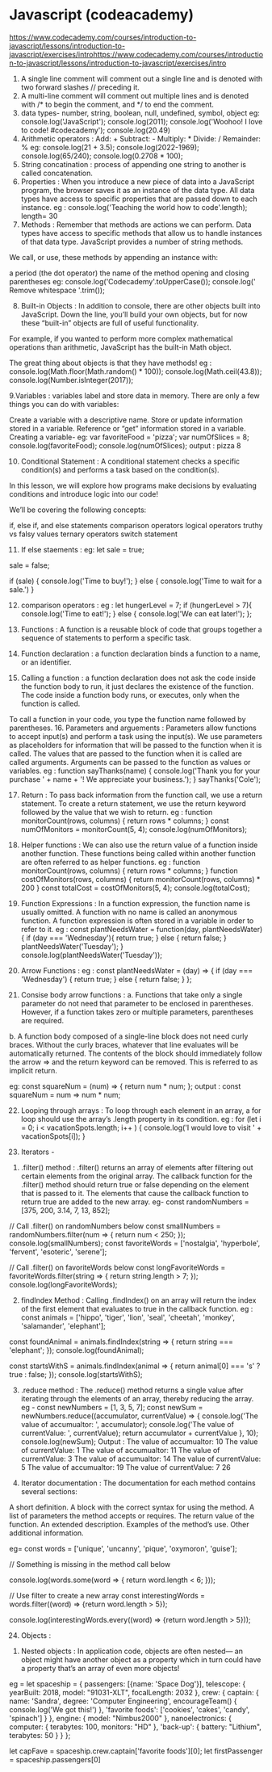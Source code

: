 # Javascript (codeacademy)
https://www.codecademy.com/courses/introduction-to-javascript/lessons/introduction-to-javascript/exercises/introhttps://www.codecademy.com/courses/introduction-to-javascript/lessons/introduction-to-javascript/exercises/intro

1. A single line comment will comment out a single line and is denoted with two forward slashes // preceding it.
2. A multi-line comment will comment out multiple lines and is denoted with /* to begin the comment, and */ to end the comment. 
3. data types- number, string, boolean, null, undefined, symbol, object
eg: console.log('JavaScript');
console.log(2011);
console.log('Woohoo! I love to code! #codecademy');
console.log(20.49)
4. Arithmetic operators :
Add: +
Subtract: -
Multiply: *
Divide: /
Remainder: %
eg: console.log(21 + 3.5);
console.log(2022-1969);
console.log(65/240);
console.log(0.2708 * 100);
5. String concatination :
process of appending one string to another is called concatenation. 
6. Properties :
When you introduce a new piece of data into a JavaScript program, the browser saves it as an instance of the data type. All data types have access to specific properties that are passed down to each instance.
eg : console.log('Teaching the world how to code'.length);
    length= 30
7. Methods : Remember that methods are actions we can perform. Data types have access to specific methods that allow us to handle instances of that data type. JavaScript provides a number of string methods.

We call, or use, these methods by appending an instance with:

a period (the dot operator)
the name of the method
opening and closing parentheses
eg: console.log('Codecademy'.toUpperCase());
console.log('    Remove whitespace   '.trim());

8. Built-in Objects : In addition to console, there are other objects built into JavaScript. Down the line, you’ll build your own objects, but for now these “built-in” objects are full of useful functionality.

For example, if you wanted to perform more complex mathematical operations than arithmetic, JavaScript has the built-in Math object.

The great thing about objects is that they have methods! 
eg : console.log(Math.floor(Math.random() * 100));
console.log(Math.ceil(43.8));
console.log(Number.isInteger(2017));

9.Variables : variables label and store data in memory. There are only a few things you can do with variables:

Create a variable with a descriptive name.
Store or update information stored in a variable.
Reference or “get” information stored in a variable.
Creating a variable- eg: 
var favoriteFood = 'pizza';
var numOfSlices = 8;
console.log(favoriteFood);
console.log(numOfSlices);
output : pizza
8

10. Conditional Statement :
 A conditional statement checks a specific condition(s) and performs a task based on the condition(s).

In this lesson, we will explore how programs make decisions by evaluating conditions and introduce logic into our code!

We’ll be covering the following concepts:

if, else if, and else statements
comparison operators
logical operators
truthy vs falsy values
ternary operators
switch statement

11. If else staements :
eg: let sale = true;

sale = false;

if (sale) {
  console.log('Time to buy!');
} else {
  console.log('Time to wait for a sale.')
}

12. comparison operators :
eg : let hungerLevel = 7;
if (hungerLevel > 7){
  console.log('Time to eat!');
} else {
  console.log('We can eat later!');
};

13.  Functions : A function is a reusable block of code that groups together a sequence of statements to perform a specific task.

14. Function declaration :  a function declaration binds a function to a name, or an identifier. 
15.  Calling a function : a function declaration does not ask the code inside the function body to run, it just declares the existence of the function. The code inside a function body runs, or executes, only when the function is called.

To call a function in your code, you type the function name followed by parentheses.
16. Parameters and arguements : Parameters allow functions to accept input(s) and perform a task using the input(s). We use parameters as placeholders for information that will be passed to the function when it is called.
 The values that are passed to the function when it is called are called arguments. Arguments can be passed to the function as values or variables.
 eg : function sayThanks(name) {
  console.log('Thank you for your purchase ' + name + '! We appreciate your business.');
}
sayThanks('Cole');

17. Return : To pass back information from the function call, we use a return statement. To create a return statement, we use the return keyword followed by the value that we wish to return.
eg : function monitorCount(rows, columns) {
  return rows * columns;
}
const numOfMonitors = monitorCount(5, 4);
console.log(numOfMonitors); 
18. Helper functions : We can also use the return value of a function inside another function. These functions being called within another function are often referred to as helper functions. 
eg : function monitorCount(rows, columns) {
  return rows * columns;
}
function costOfMonitors(rows, columns) {
  return monitorCount(rows, columns) * 200
}
const totalCost = costOfMonitors(5, 4);
console.log(totalCost);
19. Function Expressions :  In a function expression, the function name is usually omitted. A function with no name is called an anonymous function. A function expression is often stored in a variable in order to refer to it.
eg : const plantNeedsWater = function(day, plantNeedsWater) {
  if (day === 'Wednesday'){
     return true;
  }
 else {
   return false;
 }
 plantNeedsWater('Tuesday');
}
console.log(plantNeedsWater('Tuesday'));

20. Arrow Functions : 
eg : const plantNeedsWater = (day) => {
  if (day === 'Wednesday') {
    return true;
  } else {
    return false;
  }
};

21. Consise body arrow functions : 
a. Functions that take only a single parameter do not need that parameter to be enclosed in parentheses. However, if a function takes zero or multiple parameters, parentheses are required.

b. A function body composed of a single-line block does not need curly braces. Without the curly braces, whatever that line evaluates will be automatically returned. The contents of the block should immediately follow the arrow => and the return keyword can be removed. This is referred to as implicit return.

eg: const squareNum = (num) => {
  return num * num;
};
output : const squareNum = num => num * num;

22. Looping through arrays : To loop through each element in an array, a for loop should use the array’s .length property in its condition.
eg : for (let i = 0; i < vacationSpots.length; i++ ) {
  console.log('I would love to visit ' + vacationSpots[i]);
}

23. Iterators -
1) .filter() method :
.filter() returns an array of elements after filtering out certain elements from the original array. The callback function for the .filter() method should return true or false depending on the element that is passed to it. The elements that cause the callback function to return true are added to the new array. 
eg-
const randomNumbers = [375, 200, 3.14, 7, 13, 852];

// Call .filter() on randomNumbers below
const smallNumbers = randomNumbers.filter(num => {
  return num < 250;
});
console.log(smallNumbers);
const favoriteWords = ['nostalgia', 'hyperbole', 'fervent', 'esoteric', 'serene'];


// Call .filter() on favoriteWords below
const longFavoriteWords = favoriteWords.filter(string => {
  return string.length > 7;
});
console.log(longFavoriteWords);

2) findIndex Method : Calling .findIndex() on an array will return the index of the first element that evaluates to true in the callback function.
eg : 
const animals = ['hippo', 'tiger', 'lion', 'seal', 'cheetah', 'monkey', 'salamander', 'elephant'];

const foundAnimal = animals.findIndex(string => {
  return string === 'elephant';
});
console.log(foundAnimal);

const startsWithS = animals.findIndex(animal => {
  return animal[0] === 's' ? true : false;
});
console.log(startsWithS);

3) .reduce method :  The .reduce() method returns a single value after iterating through the elements of an array, thereby reducing the array.
eg -
const newNumbers = [1, 3, 5, 7];
const newSum = newNumbers.reduce((accumulator, currentValue) => {
  console.log('The value of accumualtor: ', accumulator);
  console.log('The value of currentValue: ', currentValue);
  return accumulator + currentValue
}, 10);
console.log(newSum);
Output :
The value of accumualtor:  10
The value of currentValue:  1
The value of accumualtor:  11
The value of currentValue:  3
The value of accumualtor:  14
The value of currentValue:  5
The value of accumualtor:  19
The value of currentValue:  7
26  

4) Iterator documentation :
The documentation for each method contains several sections:

A short definition.
A block with the correct syntax for using the method.
A list of parameters the method accepts or requires.
The return value of the function.
An extended description.
Examples of the method’s use.
Other additional information.

eg=
const words = ['unique', 'uncanny', 'pique', 'oxymoron', 'guise'];

// Something is missing in the method call below

console.log(words.some(word => {
  return word.length < 6;
}));

// Use filter to create a new array
const interestingWords = words.filter((word) => {return word.length > 5});

console.log(interestingWords.every((word) => {return word.length > 5}));

24. Objects :
1) Nested objects : In application code, objects are often nested— an object might have another object as a property which in turn could have a property that’s an array of even more objects!

eg =
let spaceship = {
  passengers: [{name: 'Space Dog'}],
  telescope: {
    yearBuilt: 2018,
    model: "91031-XLT",
    focalLength: 2032 
  },
  crew: {
    captain: { 
      name: 'Sandra', 
      degree: 'Computer Engineering', 
      encourageTeam() { console.log('We got this!') },
     'favorite foods': ['cookies', 'cakes', 'candy', 'spinach'] }
  },
  engine: {
    model: "Nimbus2000"
  },
  nanoelectronics: {
    computer: {
      terabytes: 100,
      monitors: "HD"
    },
    'back-up': {
      battery: "Lithium",
      terabytes: 50 
    }
  }
}; 

let capFave = spaceship.crew.captain['favorite foods'][0];
let firstPassenger = spaceship.passengers[0]

